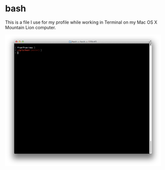 bash
====

This is a file I use for my profile while working in Terminal on my Mac OS X Mountain Lion computer.

![Terminal Screenshot](/sample.png "Terminal Screenshot")